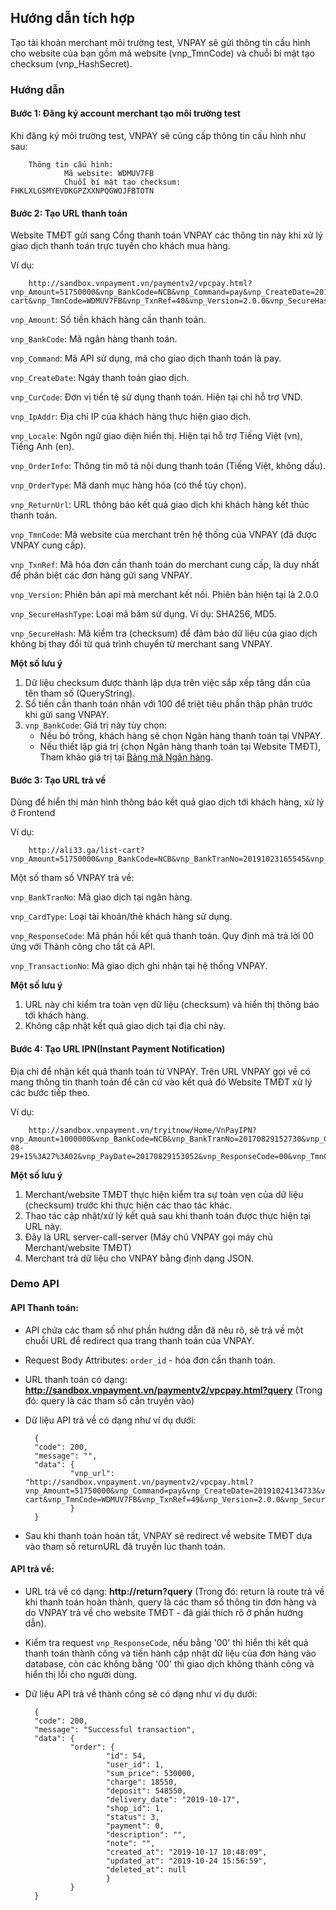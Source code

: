 ## Hướng dẫn tích hợp

Tạo tài khoản merchant môi trường test, VNPAY sẽ gửi thông tin cấu hình cho website của bạn gồm mã website (vnp_TmnCode) và chuỗi bí mật tạo checksum (vnp_HashSecret).

### Hướng dẫn

#### Bước 1: Đăng ký account merchant tạo môi trường test

Khi đăng ký môi trường test, VNPAY sẽ cũng cấp thông tin cấu hình như sau:

        Thông tin cấu hình:
                Mã website: WDMUV7FB
                Chuỗi bí mật tạo checksum: FHKLXLGSMYEVDKGPZXXNPQGWOJFBTOTN

#### Bước 2: Tạo URL thanh toán

Website TMĐT gửi sang Cổng thanh toán VNPAY các thông tin này khi xử lý giao dịch thanh toán trực tuyến cho khách mua hàng.

Ví dụ:

        http://sandbox.vnpayment.vn/paymentv2/vpcpay.html?vnp_Amount=51750000&vnp_BankCode=NCB&vnp_Command=pay&vnp_CreateDate=20191023161955&vnp_CurrCode=VND&vnp_IpAddr=127.0.0.1&vnp_Locale=vn&vnp_OrderInfo=Thanh+to%C3%A1n+%C4%91%C6%A1n+h%C3%A0ng&vnp_OrderType=billpayment&vnp_ReturnUrl=http%3A%2F%2Fali33.ga%2Flist-cart&vnp_TmnCode=WDMUV7FB&vnp_TxnRef=40&vnp_Version=2.0.0&vnp_SecureHashType=SHA256&vnp_SecureHash=c4024fd86df5435d7f5b26988bd510f44830be92222d82afc60eee92cc1fcf58

`vnp_Amount`: Số tiền khách hàng cần thanh toán.

`vnp_BankCode`: Mã ngân hàng thanh toán.

`vnp_Command`: Mã API sử dụng, mã cho giao dịch thanh toán là pay.

`vnp_CreateDate`: Ngày thanh toán giao dịch.

`vnp_CurCode`: Đơn vị tiền tệ sử dụng thanh toán. Hiện tại chỉ hỗ trợ VND.

`vnp_IpAddr`: Địa chỉ IP của khách hàng thực hiện giao dịch.

`vnp_Locale`: Ngôn ngữ giao diện hiển thị. Hiện tại hỗ trợ Tiếng Việt (vn), Tiếng Anh (en).

`vnp_OrderInfo`: Thông tin mô tả nội dung thanh toán (Tiếng Việt, không dấu).

`vnp_OrderType`: Mã danh mục hàng hóa (có thể tùy chọn).

`vnp_ReturnUrl`: URL thông báo kết quả giao dịch khi khách hàng kết thúc thanh toán.

`vnp_TmnCode`: Mã website của merchant trên hệ thống của VNPAY (đã được VNPAY cung cấp).

`vnp_TxnRef`: Mã hóa đơn cần thanh toán do merchant cung cấp, là duy nhất để phân biệt các đơn hàng gửi sang VNPAY.

`vnp_Version`: Phiên bản api mà merchant kết nối. Phiên bản hiện tại là 2.0.0

`vnp_SecureHashType`: Loại mã băm sử dụng. Ví dụ: SHA256, MD5.

`vnp_SecureHash`: Mã kiểm tra (checksum) để đảm bảo dữ liệu của giao dịch không bị thay đổi từ quá trình chuyển từ merchant sang VNPAY.

**Một số lưu ý**

1. Dữ liệu checksum được thành lập dựa trên việc sắp xếp tăng dần của tên tham số (QueryString).
2. Số tiền cần thanh toán nhân với 100 để triệt tiêu phần thập phân trước khi gửi sang VNPAY.
3. `vnp_BankCode`: Giá trị này tùy chọn:
    - Nếu bỏ trống, khách hàng sẽ chọn Ngân hàng thanh toán tại VNPAY.
    - Nếu thiết lập giá trị (chọn Ngân hàng thanh toán tại Website TMĐT), Tham khảo giá trị tại [Bảng mã Ngân hàng](https://sandbox.vnpayment.vn/apis/danh-sach-ngan-hang/).

#### Bước 3: Tạo URL trả về 

Dùng để hiển thị màn hình thông báo kết quả giao dịch tới khách hàng, xử lý ở Frontend

Ví dụ:

        http://ali33.ga/list-cart?vnp_Amount=51750000&vnp_BankCode=NCB&vnp_BankTranNo=20191023165545&vnp_CardType=ATM&vnp_OrderInfo=Thanh%20to%C3%A1n%20%C4%91%C6%A1n%20h%C3%A0ng&vnp_PayDate=20191023165534&vnp_ResponseCode=00&vnp_TmnCode=WDMUV7FB&vnp_TransactionNo=13185888&vnp_TxnRef=49&vnp_SecureHashType=SHA256&vnp_SecureHash=eb626884b217e028f44efe77f5c23716f96cd246c5b87ba7d4badacc9b0c07b6

Một số tham số VNPAY trả về:

`vnp_BankTranNo`: Mã giao dịch tại ngân hàng.

`vnp_CardType`: Loại tài khoản/thẻ khách hàng sử dụng.

`vnp_ResponseCode`: Mã phản hồi kết quả thanh toán. Quy định mã trả lời 00 ứng với Thành công cho tất cả API.

`vnp_TransactionNo`: Mã giao dịch ghi nhận tại hệ thống VNPAY.

**Một số lưu ý**

1. URL này chỉ kiểm tra toàn vẹn dữ liệu (checksum) và hiển thị thông báo tới khách hàng.
2. Không cập nhật kết quả giao dịch tại địa chỉ này.

#### Bước 4: Tạo URL IPN(Instant Payment Notification)

Địa chỉ để nhận kết quả thanh toán từ VNPAY. Trên URL VNPAY gọi về có mang thông tin thanh toán để căn cứ vào kết quả đó Website TMĐT xử lý các bước tiếp theo.

Ví dụ:

        http://sandbox.vnpayment.vn/tryitnow/Home/VnPayIPN?vnp_Amount=1000000&vnp_BankCode=NCB&vnp_BankTranNo=20170829152730&vnp_CardType=ATM&vnp_OrderInfo=Thanh+toan+don+hang+thoi+gian%3A+2017-08-29+15%3A27%3A02&vnp_PayDate=20170829153052&vnp_ResponseCode=00&vnp_TmnCode=2QXUI4J4&vnp_TransactionNo=12996460&vnp_TxnRef=23597&vnp_SecureHashType=SHA256&vnp_SecureHash=20081f0ee1cc6b524e273b6d4050fefd

**Một số lưu ý**

1. Merchant/website TMĐT thực hiện kiểm tra sự toàn vẹn của dữ liệu (checksum) trước khi thực hiện các thao tác khác.
2. Thao tác cập nhật/xử lý kết quả sau khi thanh toán được thực hiện tại URL này.
3. Đây là URL server-call-server (Máy chủ VNPAY gọi máy chủ Merchant/website TMĐT)
4. Merchant trả dữ liệu cho VNPAY bằng định dạng JSON.

### Demo API

#### API Thanh toán:

* API chứa các tham số như phần hướng dẫn đã nêu rõ, sẽ trả về một chuỗi URL để redirect qua trang thanh toán của VNPAY. 

* Request Body Attributes: `order_id` - hóa đơn cần thanh toán.

* URL thanh toán có dạng: **http://sandbox.vnpayment.vn/paymentv2/vpcpay.html?query** (Trong đó: query là các tham số cần truyền vào)

* Dữ liệu API trả về có dạng như ví dụ dưới:

        {
        "code": 200,
        "message": "",
        "data": {
                "vnp_url": "http://sandbox.vnpayment.vn/paymentv2/vpcpay.html?vnp_Amount=51750000&vnp_Command=pay&vnp_CreateDate=20191024134733&vnp_CurrCode=VND&vnp_IpAddr=127.0.0.1&vnp_Locale=vn&vnp_OrderInfo=Thanh+to%C3%A1n+%C4%91%C6%A1n+h%C3%A0ng&vnp_OrderType=billpayment&vnp_ReturnUrl=http%3A%2F%2Fali33.ga%2Flist-cart&vnp_TmnCode=WDMUV7FB&vnp_TxnRef=49&vnp_Version=2.0.0&vnp_SecureHashType=SHA256&vnp_SecureHash=e869425dc81f7935e40768387936a18696c74f146ec70a45f66356c55aa2eb64"
                }
        }


* Sau khi thanh toán hoàn tất, VNPAY sẽ redirect về website TMĐT dựa vào tham số returnURL đã truyền lúc thanh toán.

#### API trả về:

* URL trả về có dạng: **http://return?query** (Trong đó: return là route trả về khi thanh toán hoàn thành, query là các tham số thông tin đơn hàng và do VNPAY trả về cho website TMĐT - đã giải thích rõ ở phần hướng dẫn).

* Kiểm tra request `vnp_ResponseCode`, nếu bằng '00' thì hiển thị kết quả thanh toán thành công và tiến hành cập nhật dữ liệu của đơn hàng vào database, còn các không bằng '00' thì giao dịch không thành công và hiển thị lỗi cho người dùng.

* Dữ liệu API trả về thành công sẽ có dạng như ví dụ dưới:

        {
        "code": 200,
        "message": "Successful transaction",
        "data": {
                "order": {
                        "id": 54,
                        "user_id": 1,
                        "sum_price": 530000,
                        "charge": 18550,
                        "deposit": 548550,
                        "delivery_date": "2019-10-17",
                        "shop_id": 1,
                        "status": 3,
                        "payment": 0,
                        "description": "",
                        "note": "",
                        "created_at": "2019-10-17 10:48:09",
                        "updated_at": "2019-10-24 15:56:59",
                        "deleted_at": null
                        }
                }
        }